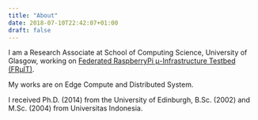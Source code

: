 ```yaml
---
title: "About"
date: 2018-07-10T22:42:07+01:00
draft: false
---
```


I am a Research Associate at School of Computing Science,
University of Glasgow, working on [Federated RaspberryPi &mu;-Infrastructure
Testbed (FR&mu;IT)](https://fruit-testbed.org).

My works are on Edge Compute and Distributed System.

I received Ph.D. (2014) from the University of Edinburgh,
B.Sc. (2002) and M.Sc. (2004) from Universitas Indonesia.
